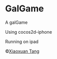GalGame
=======
A galGame

Using cocos2d-iphone

Running on ipad

©[Xiaoxuan Tang](https://github.com/rpplusplus)
